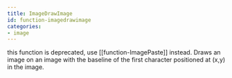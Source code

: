 ```yaml
---
title: ImageDrawImage
id: function-imagedrawimage
categories:
- image
---
```


this function is deprecated, use [[function-ImagePaste]] instead. Draws an image on an image with the baseline of the first character positioned at (x,y) in the image.
